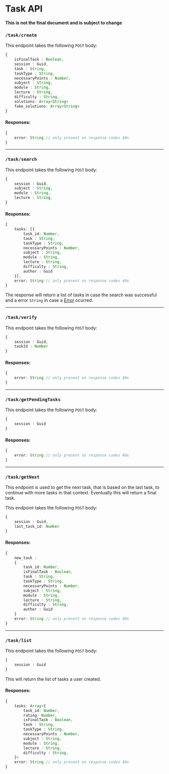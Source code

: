 # Task API

**This is not the final document and is subject to change**

### `/task/create`
This endpoint takes the following `POST` body:
```ts
{
    isFinalTask : Boolean,
    session : Guid,
    task : String,
    taskType : String,
    necessaryPoints : Number,
    subject : String,
    module : String,
    lecture : String,
    difficulty : String,
    solutions: Array<String>
    fake_solutions: Array<String>
}
```

#### Responses:

```ts
{
    error: String // only present on response codes 40x
}
```

---

### `/task/search`
This endpoint takes the following `POST` body:
```ts
{
    session : Guid,
    subject : String,
    module : String,
    lecture : String,
}
```

#### Responses: 

```ts
{
    tasks: [{
        task_id: Number,
        task : String,
        taskType : String,
        necessaryPoints : Number,
        subject : String,
        module : String,
        lecture : String,
        difficulty : String,
		author : Guid
	}],
    error: String // only present on response codes 40x
}
```

The response will return a list of tasks in case the search was successful and a error `String` in case a [Error](errors.md) ocurred.

---

### `/task/verify`
This endpoint takes the following `POST` body:
```ts
{
    session : Guid,
    taskId : Number
}
```

#### Responses: 

```ts
{
    error: String // only present on response codes 40x
}
```

---

### `/task/getPendingTasks`
This endpoint takes the following `POST` body:
```ts
{
    session : Guid
}
```

#### Responses: 

```ts
{
    error: String // only present on response codes 40x
}
```


---


### `/task/getNext`

This endpoint is used to get the next task, that is based on the last task, to continue with more tasks in that context. Eventually this will return a final task. 

This endpoint takes the following `POST` body:

```ts
{
    session : Guid,
	last_task_id: Number
}
```

#### Responses: 

```ts
{
    new_task :
    {
        task_id: Number,
        isFinalTask : Boolean,
        task : String,
        taskType : String,
        necessaryPoints : Number,
        subject : String,
        module : String,
        lecture : String,
        difficulty : String,
		author : Guid
	}
    error: String // only present on response codes 40x
}
```

---

### `/task/list`
This endpoint takes the following `POST` body:
```ts
{
    session : Guid
}
```
This will return the list of tasks a user created.

#### Responses:

```ts
{
    tasks: Array<{
        task_id: Number,
        rating: Number,
        isFinalTask : Boolean,
        task : String,
        taskType : String,
        necessaryPoints : Number,
        subject : String,
        module : String,
        lecture : String,
        difficulty : String,
    }>
    error: String // only present on response codes 40x
}
```
